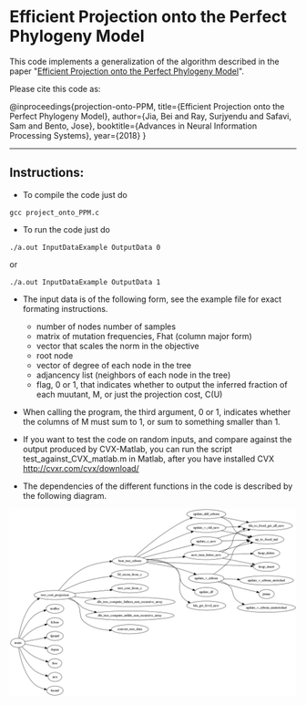# Efficient Projection onto the Perfect Phylogeny Model


This code implements a generalization of the algorithm described in the paper "[Efficient Projection onto the Perfect Phylogeny Model](https://arxiv.org/pdf/1811.01129.pdf)".

Please cite this code as:

@inproceedings{projection-onto-PPM,
  title={Efficient Projection onto the Perfect Phylogeny Model},
  author={Jia, Bei and Ray, Surjyendu  and Safavi, Sam and Bento, Jose},
  booktitle={Advances in Neural Information Processing Systems},
  year={2018}
}

---------

## Instructions:

* To compile the code just do 
```
gcc project_onto_PPM.c 
```
* To run the code just do 
```
./a.out InputDataExample OutputData 0    
```
or 
```
./a.out InputDataExample OutputData 1
```
* The input data is of the following form, see the example file for exact formating instructions.

  * number of nodes     number of samples<br/>
  * matrix of mutation frequencies, Fhat (column major form)<br/>
  * vector that scales the norm in the objective<br/>
  * root node<br/>
  * vector of degree of each node in the tree<br/>
  * adjancency list (neighbors of each node in the tree)<br/>
  * flag, 0 or 1, that indicates whether to output the inferred fraction of each muutant, M, or just the projection cost, C(U)<br/>

* When calling the program, the third argument, 0 or 1, indicates whether the columns of M must sum to 1, or sum to something smaller than 1.

* If you want to test the code on random inputs, and compare against the output produced by CVX-Matlab, you can run the  script test_against_CVX_matlab.m in Matlab, after you have installed CVX  <http://cvxr.com/cvx/download/> 

* The dependencies of the different functions in the code is described by the following diagram.

![alt text](https://raw.githubusercontent.com/bentoayr/Efficient-Projection-onto-the-Perfect-Phylogeny-Model/master/pic/cflow0.png)
